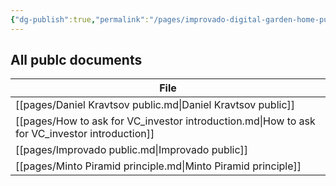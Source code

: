 ```yaml
---
{"dg-publish":true,"permalink":"/pages/improvado-digital-garden-home-public/","dgHomeLink":true,"dgPassFrontmatter":false}
---
```





## All publc documents 

| File                                                                                          |
| --------------------------------------------------------------------------------------------- |
| [[pages/Daniel Kravtsov public.md\|Daniel Kravtsov public]]                                   |
| [[pages/How to ask for VC_investor introduction.md\|How to ask for VC_investor introduction]] |
| [[pages/Improvado public.md\|Improvado public]]                                               |
| [[pages/Minto Piramid principle.md\|Minto Piramid principle]]                                 |

